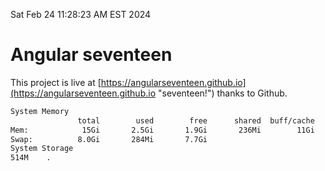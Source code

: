 Sat Feb 24 11:28:23 AM EST 2024

# Angular seventeen


This project is live at [https://angularseventeen.github.io](https://angularseventeen.github.io "seventeen!") thanks to Github.

```bash
System Memory
               total        used        free      shared  buff/cache   available
Mem:            15Gi       2.5Gi       1.9Gi       236Mi        11Gi        12Gi
Swap:          8.0Gi       284Mi       7.7Gi
System Storage
514M	.
```
